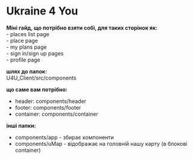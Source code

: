<h1>Ukraine 4 You</h1>
<strong>Міні гайд, що потрібно взяти собі, для таких сторінок як:</strong><br />
- places list page<br />
- place page<br />
- my plans page<br />
- sign in/sign up pages<br />
- profile page

<strong>шлях до папок:</strong><br />
U4U_Client/src/components

<strong>що саме вам потрібно:</strong>
- header: components/header<br />
- footer: components/footer<br />
- container: components/container

<strong>інші папки:</strong>
- components/app - збирає компоненти<br />
- components/uMap - відображає на головній нашу карту (в блокові container)